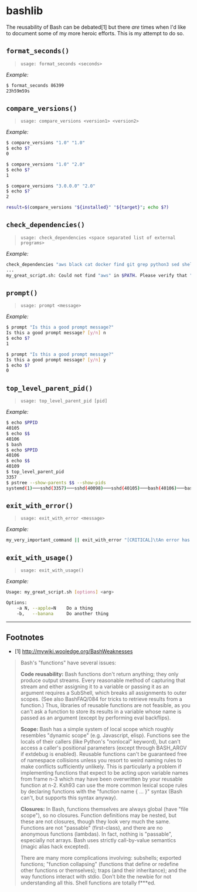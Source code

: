 # bashlib

The reusability of Bash can be debated[1] but there _are_ times when I'd like to document some of my more heroic efforts. This is my attempt to do so.

## `format_seconds()`

> `usage: format_seconds <seconds>`

*Example:*

```sh
$ format_seconds 86399
23h59m59s
```

## `compare_versions()`

> `usage: compare_versions <version1> <version2>`

*Example:*

```sh
$ compare_versions "1.0" "1.0"
$ echo $?
0

$ compare_versions "1.0" "2.0"
$ echo $?
1

$ compare_versions "3.0.0.0" "2.0"
$ echo $?
2
```

```sh
result=$(compare_versions "${installed}" "${target}"; echo $?)
```

## `check_dependencies()`

> `usage: check_dependencies <space separated list of external programs>`

*Example:*

```sh
check_dependencies "aws black cat docker find git grep python3 sed shellcheck tee xargs"
...
my_great_script.sh: Could not find "aws" in $PATH. Please verify that "aws" is installed before running this script
```

## `prompt()`

> `usage: prompt <message>`

*Example:*

```sh
$ prompt "Is this a good prompt message?"
Is this a good prompt message? [y/n] n
$ echo $?
1

$ prompt "Is this a good prompt message?"
Is this a good prompt message? [y/n] y
$ echo $?
0
```

## `top_level_parent_pid()`

> `usage: top_level_parent_pid [pid]`

*Example:*

```sh
$ echo $PPID
40105
$ echo $$
40106
$ bash
$ echo $PPID
40106
$ echo $$
40109
$ top_level_parent_pid
3357
$ pstree --show-parents $$ --show-pids
systemd(1)───sshd(3357)───sshd(40098)───sshd(40105)───bash(40106)───bash(40109)───pstree(40121)
```

## `exit_with_error()`

> `usage: exit_with_error <message>`

*Example:*

```sh
my_very_important_command || exit_with_error "[CRITICAL]\tAn error has occured."
```

## `exit_with_usage()`

> `usage: exit_with_usage()`

*Example:*

```sh
Usage: my_great_script.sh [options] <arg>

Options:
    -a N, --apple=N    Do a thing
    -b,   --banana     Do another thing
```

---

## Footnotes

* [1] <http://mywiki.wooledge.org/BashWeaknesses>

> Bash's "functions" have several issues:
>
> **Code reusability:** Bash functions don't return anything; they only produce output streams. Every reasonable method of capturing that stream and either assigning it to a variable or passing it as an argument requires a SubShell, which breaks all assignments to outer scopes. (See also BashFAQ/084 for tricks to retrieve results from a function.) Thus, libraries of reusable functions are not feasible, as you can't ask a function to store its results in a variable whose name is passed as an argument (except by performing eval backflips).
>
> **Scope:** Bash has a simple system of local scope which roughly resembles "dynamic scope" (e.g. Javascript, elisp). Functions see the locals of their callers (like Python's "nonlocal" keyword), but can't access a caller's positional parameters (except through BASH_ARGV if extdebug is enabled). Reusable functions can't be guaranteed free of namespace collisions unless you resort to weird naming rules to make conflicts sufficiently unlikely. This is particularly a problem if implementing functions that expect to be acting upon variable names from frame n-3 which may have been overwritten by your reusable function at n-2. Ksh93 can use the more common lexical scope rules by declaring functions with the "function name { ... }" syntax (Bash can't, but supports this syntax anyway).
>
> **Closures:** In Bash, functions themselves are always global (have "file scope"), so no closures. Function definitions may be nested, but these are not closures, though they look very much the same. Functions are not "passable" (first-class), and there are no anonymous functions (lambdas). In fact, nothing is "passable", especially not arrays. Bash uses strictly call-by-value semantics (magic alias hack excepted).
>
> There are many more complications involving: subshells; exported functions; "function collapsing" (functions that define or redefine other functions or themselves); traps (and their inheritance); and the way functions interact with stdio. Don't bite the newbie for not understanding all this. Shell functions are totally f***ed.

